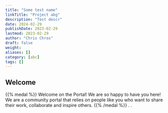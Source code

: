 ```yaml
---
title: "Some test name"
linkTitle: "Project abg"
description: "Test descr"
date: 2024-02-29
publishDate: 2023-02-29
lastmod: 2023-02-29
author: "Chris Chros"
draft: false
weight: 
aliases: []
category: [abc]
tags: []
---
```

## Welcome 
{{% medal %}}
Welcome on the Portal! We are so happy to have you here! We are a community portal that relies on people like you who want to share their work, collaborate and inspire others. 
{{% /medal %}}
.
.
